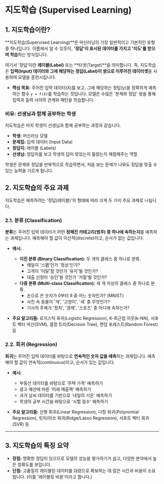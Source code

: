 # 지도학습 (Supervised Learning)

## 1. 지도학습이란?

**지도학습(Supervised Learning)**은 머신러닝의 가장 일반적이고 기본적인 유형 중 하나입니다. 이름에서 알 수 있듯이, **'정답'이 표시된 데이터를 가지고 '지도'를 받으며 학습**하는 방식입니다.

여기서 '정답'이란 **레이블(Label)** 또는 **타겟(Target)**을 의미합니다. 즉, 지도학습은 **입력(Input) 데이터와 그에 해당하는 정답(Label)이 쌍으로 이루어진 데이터셋**을 사용하여 모델을 훈련시킵니다.

- **핵심 목표:** 주어진 입력 데이터(X)를 보고, 그에 해당하는 정답(y)을 정확하게 예측하는 함수 `y = f(X)`를 학습하는 것입니다. 모델은 수많은 '문제와 정답' 쌍을 통해 입력과 출력 사이의 관계와 패턴을 학습합니다.

### 비유: 선생님과 함께 공부하는 학생
지도학습은 마치 학생이 선생님과 함께 공부하는 과정과 같습니다.
- **학생:** 머신러닝 모델
- **문제집:** 입력 데이터 (Input Data)
- **정답지:** 레이블 (Labels)
- **선생님:** 정답지를 보고 학생의 답이 맞았는지 틀렸는지 채점해주는 역할

학생은 문제와 정답을 반복적으로 학습하면서, 처음 보는 문제가 나와도 정답을 맞출 수 있는 능력을 기르게 됩니다.

## 2. 지도학습의 주요 과제

지도학습은 예측하려는 '정답(레이블)'의 형태에 따라 크게 두 가지 주요 과제로 나뉩니다.

### 2.1. 분류 (Classification)
**분류**는 주어진 입력 데이터가 어떤 **정해진 카테고리(범주) 중 하나에 속하는지**를 예측하는 과제입니다. 예측해야 할 값이 이산적(discrete)이고, 순서가 없는 값입니다.

- **예시:**
  - **이진 분류 (Binary Classification):** 두 개의 클래스 중 하나로 분류.
    - 메일이 '스팸'인가 '정상'인가?
    - 고객이 '이탈'할 것인가 '유지'될 것인가?
    - 대출 신청이 '승인'될 것인가 '거절'될 것인가?
  - **다중 분류 (Multi-class Classification):** 세 개 이상의 클래스 중 하나로 분류.
    - 손으로 쓴 숫자가 0부터 9 중 어느 숫자인가? (MNIST)
    - 사진 속 동물이 '개', '고양이', '새' 중 무엇인가?
    - 기사의 주제가 '정치', '경제', '스포츠' 중 어디에 속하는가?

- **주요 알고리즘:** 로지스틱 회귀(Logistic Regression), K-최근접 이웃(k-NN), 서포트 벡터 머신(SVM), 결정 트리(Decision Tree), 랜덤 포레스트(Random Forest) 등

### 2.2. 회귀 (Regression)
**회귀**는 주어진 입력 데이터를 바탕으로 **연속적인 숫자 값을 예측**하는 과제입니다. 예측해야 할 값이 연속적(continuous)이고, 순서가 있는 값입니다.

- **예시:**
  - 부동산 데이터를 바탕으로 '주택 가격' 예측하기
  - 광고 예산에 따른 '미래 매출액' 예측하기
  - 과거 날씨 데이터를 기반으로 '내일의 기온' 예측하기
  - 학생의 공부 시간을 바탕으로 '시험 점수' 예측하기

- **주요 알고리즘:** 선형 회귀(Linear Regression), 다항 회귀(Polynomial Regression), 릿지/라쏘 회귀(Ridge/Lasso Regression), 서포트 벡터 회귀(SVR) 등

---

## 3. 지도학습의 특징 요약
- **장점:** 명확한 정답이 있으므로 모델의 성능을 평가하기가 쉽고, 다양한 분야에서 높은 정확도를 보입니다.
- **단점:** 고품질의 레이블된 데이터를 대량으로 확보하는 데 많은 시간과 비용이 소요됩니다. (이를 '레이블링 비용'이라고 합니다.)
